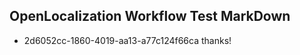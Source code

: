 ## OpenLocalization Workflow Test MarkDown
* 2d6052cc-1860-4019-aa13-a77c124f66ca thanks!

<!--HONumber=Jul16_HO3-->


